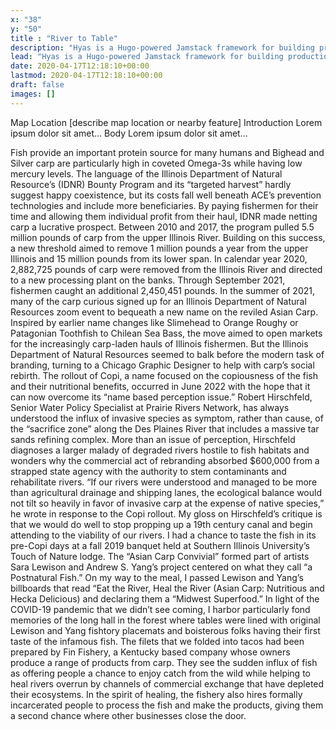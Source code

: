 ```yaml
---
x: "38"
y: "50"
title : "River to Table"
description: "Hyas is a Hugo-powered Jamstack framework for building production-ready websites faster."
lead: "Hyas is a Hugo-powered Jamstack framework for building production-ready websites faster."
date: 2020-04-17T12:18:10+00:00
lastmod: 2020-04-17T12:18:10+00:00
draft: false
images: []
---
```

Map Location 
[describe map location or nearby feature]
Introduction
Lorem ipsum dolor sit amet…
Body
Lorem ipsum dolor sit amet…

Fish provide an important protein source for many humans and Bighead and Silver carp are particularly high in coveted Omega-3s while having low mercury levels.  The language of the Illinois Department of Natural Resource’s (IDNR) Bounty Program and its “targeted harvest” hardly suggest happy coexistence, but its costs fall well beneath ACE’s prevention technologies and include more beneficiaries.  By paying fishermen for their time and allowing them individual profit from their haul, IDNR made netting carp a lucrative prospect.  Between 2010 and 2017,  the program pulled 5.5 million pounds of carp from the upper Illinois River.  Building on this success, a new threshold aimed to remove 1 million pounds a year from the upper Illinois and 15 million pounds from its lower span.  In calendar year 2020, 2,882,725 pounds of carp were removed from the Illinois River and directed to a new processing plant on the banks. Through September 2021, fishermen caught an additional 2,450,451 pounds.
In the summer of 2021, many of the carp curious signed up for an Illinois Department of Natural Resources zoom event to bequeath a new name on the reviled Asian Carp.  Inspired by earlier name changes like Slimehead to Orange Roughy or Patagonian Toothfish to Chilean Sea Bass, the move aimed to open markets for the increasingly carp-laden hauls of Illinois fishermen.  But the Illinois Department of Natural Resources seemed to balk before the modern task of branding, turning to a Chicago Graphic Designer to help with carp’s social rebirth.  The rollout of Copi, a name focused on the copiousness of the fish and their nutritional benefits, occurred in June 2022 
with the hope that it can now overcome its “name based perception issue.” 
Robert Hirschfeld, Senior Water Policy Specialist at Prairie Rivers Network, has always understood the influx of invasive species as symptom, rather than cause, of the “sacrifice zone” along the Des Plaines River that includes a massive tar sands refining complex.  More than an issue of perception, Hirschfeld diagnoses a larger malady of degraded rivers hostile to fish habitats and wonders why the commercial act of rebranding absorbed $600,000 from a strapped state agency with the authority to stem contaminants and rehabilitate rivers.  “If our rivers were understood and managed to be more than agricultural drainage and shipping lanes, the ecological balance would not tilt so heavily in favor of invasive carp at the expense of native species,” he wrote in response to the Copi rollout. My gloss on Hirschfeld’s critique is that we would do well to stop propping up a 19th century canal and begin attending to the viability of our rivers.
I had a chance to taste the fish in its pre-Copi days at a fall 2019 banquet held at Southern Illinois University’s Touch of Nature lodge. The “Asian Carp Convivial” formed part of artists Sara Lewison and Andrew S. Yang’s project centered on what they call “a Postnatural Fish.” On my way to the meal, I passed Lewison and Yang’s billboards that read “Eat the River, Heal the River (Asian Carp: Nutritious and Hecka Delicious) and declaring them a “Midwest Superfood.”  In light of the COVID-19 pandemic that we didn’t see coming, I harbor particularly fond memories of the long hall in the forest where tables were lined with original Lewison and Yang fishtory placemats and boisterous folks having their first taste of the infamous fish.  The filets that we folded into tacos had been prepared by Fin Fishery, a Kentucky based company whose owners produce a range of products from carp.  They see the sudden influx of fish as offering people a chance to enjoy catch from the wild while helping to heal rivers overrun by channels of commercial exchange that have depleted their ecosystems.  In the spirit of healing, the fishery also hires formally incarcerated people to process the fish and make the products, giving them a second chance where other businesses close the door. 